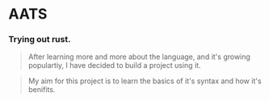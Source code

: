 # AATS

### Trying out rust. 
> After learning more and more about the language, and it's growing populartiy, I have decided to build a project using it. 

> My aim for this project is to learn the basics of it's syntax and how it's benifits.

